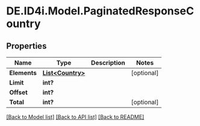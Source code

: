 # DE.ID4i.Model.PaginatedResponseCountry
## Properties

Name | Type | Description | Notes
------------ | ------------- | ------------- | -------------
**Elements** | [**List&lt;Country&gt;**](Country.md) |  | [optional] 
**Limit** | **int?** |  | 
**Offset** | **int?** |  | 
**Total** | **int?** |  | [optional] 

[[Back to Model list]](../README.md#documentation-for-models) [[Back to API list]](../README.md#documentation-for-api-endpoints) [[Back to README]](../README.md)

